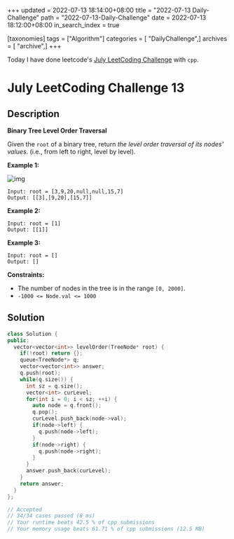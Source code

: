 +++
updated = 2022-07-13 18:14:00+08:00
title = "2022-07-13 Daily-Challenge"
path = "2022-07-13-Daily-Challenge"
date = 2022-07-13 18:12:00+08:00
in_search_index = true

[taxonomies]
tags = ["Algorithm"]
categories = [ "DailyChallenge",]
archives = [ "archive",]
+++

Today I have done leetcode's [July LeetCoding Challenge](https://leetcode.com/problems/binary-tree-level-order-traversal/) with `cpp`.

<!-- more -->

# July LeetCoding Challenge 13

## Description

**Binary Tree Level Order Traversal**

Given the `root` of a binary tree, return *the level order traversal of its nodes' values*. (i.e., from left to right, level by level).

 

**Example 1:**

![img](https://assets.leetcode.com/uploads/2021/02/19/tree1.jpg)

```
Input: root = [3,9,20,null,null,15,7]
Output: [[3],[9,20],[15,7]]
```

**Example 2:**

```
Input: root = [1]
Output: [[1]]
```

**Example 3:**

```
Input: root = []
Output: []
```

 

**Constraints:**

- The number of nodes in the tree is in the range `[0, 2000]`.
- `-1000 <= Node.val <= 1000`

## Solution

``` cpp
class Solution {
public:
  vector<vector<int>> levelOrder(TreeNode* root) {
    if(!root) return {};
    queue<TreeNode*> q;
    vector<vector<int>> answer;
    q.push(root);
    while(q.size()) {
      int sz = q.size();
      vector<int> curLevel;
      for(int i = 0; i < sz; ++i) {
        auto node = q.front();
        q.pop();
        curLevel.push_back(node->val);
        if(node->left) {
          q.push(node->left);
        }
        if(node->right) {
          q.push(node->right);
        }
      }
      answer.push_back(curLevel);
    }
    return answer;
  }
};

// Accepted
// 34/34 cases passed (8 ms)
// Your runtime beats 42.5 % of cpp submissions
// Your memory usage beats 61.71 % of cpp submissions (12.5 MB)
```
